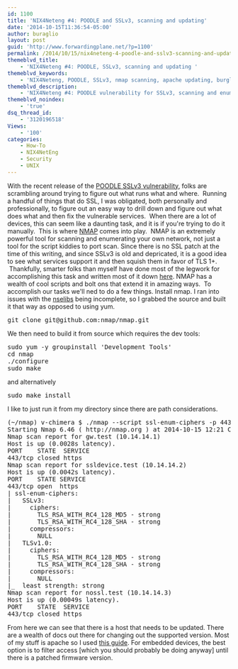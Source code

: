 ```yaml
---
id: 1100
title: 'NIX4Neteng #4: POODLE and SSLv3, scanning and updating'
date: '2014-10-15T11:36:54-05:00'
author: buraglio
layout: post
guid: 'http://www.forwardingplane.net/?p=1100'
permalink: /2014/10/15/nix4neteng-4-poodle-and-sslv3-scanning-and-updating/
themeblvd_title:
    - 'NIX4Neteng #4: POODLE, SSLv3, scanning and updating '
themeblvd_keywords:
    - 'NIX4Neteng, POODLE, SSLv3, nmap scanning, apache updating, burglio, sdn, security, openflow, whitehat, unix, linux, centos, debian, ubuntu, poodle scanning, poodle exploit, sslv3 poodle, sslv3 scanning,patching poodle, patching sslv3, nmap poodle, nmap sslv3'
themeblvd_description:
    - 'NIX4Neteng #4: POODLE vulnerability for SSLv3, scanning and enumerating your network and patching your services.  '
themeblvd_noindex:
    - 'true'
dsq_thread_id:
    - '3120196518'
Views:
    - '100'
categories:
    - How-To
    - NIX4NetEng
    - Security
    - UNIX
---
```


With the recent release of the <a href="https://www.openssl.org/~bodo/ssl-poodle.pdf" target="_blank" rel="noopener noreferrer">POODLE SSLv3 vulnerability</a>, folks are scrambling around trying to figure out what runs what and where.  Running a handful of things that do SSL, I was obligated, both personally and professionally, to figure out an easy way to drill down and figure out what does what and then fix the vulnerable services.  When there are a lot of devices, this can seem like a daunting task, and it is if you're trying to do it manually.  This is where <a href="http://nmap.org/" target="_blank" rel="noopener noreferrer">NMAP</a> comes into play.  NMAP is an extremely powerful tool for scanning and enumerating your own network, not just a tool for the script kiddies to port scan.
Since there is no SSL patch at the time of this writing, and since SSLv3 is old and depricated, it is a good idea to see what services support it and then squish them in favor of TLS 1+.  Thankfully, smarter folks than myself have done most of the legwork for accomplishing this task and written most of it down <a href="http://nmap.org/nsedoc/scripts/ssl-enum-ciphers.html" target="_blank" rel="noopener noreferrer">here</a>. NMAP has a wealth of cool scripts and bolt ons that extend it in amazing ways.  To accomplish our tasks we'll ned to do a few things.
Install nmap. I ran into issues with the <a href="http://nmap.org/book/nse-library.html" target="_blank" rel="noopener noreferrer">nselibs</a> being incomplete, so I grabbed the source and built it that way as opposed to using yum.
<pre>git clone git@github.com:nmap/nmap.git</pre>
We then need to build it from source which requires the dev tools:
<pre>sudo yum -y groupinstall 'Development Tools'
cd nmap
./configure
sudo make</pre>
and alternatively
<pre>sudo make install</pre>
I like to just run it from my directory since there are path considerations.
<pre>(~/nmap) v-chimera $ ./nmap --script ssl-enum-ciphers -p 443 10.14.14.0/27
Starting Nmap 6.46 ( http://nmap.org ) at 2014-10-15 12:21 CDT
Nmap scan report for gw.test (10.14.14.1)
Host is up (0.0028s latency).
PORT    STATE  SERVICE
443/tcp closed https
Nmap scan report for ssldevice.test (10.14.14.2)
Host is up (0.0042s latency).
PORT    STATE SERVICE
443/tcp open  https
| ssl-enum-ciphers:
|   SSLv3:
|     ciphers:
|       TLS_RSA_WITH_RC4_128_MD5 - strong
|       TLS_RSA_WITH_RC4_128_SHA - strong
|     compressors:
|       NULL
|   TLSv1.0:
|     ciphers:
|       TLS_RSA_WITH_RC4_128_MD5 - strong
|       TLS_RSA_WITH_RC4_128_SHA - strong
|     compressors:
|       NULL
|_  least strength: strong
Nmap scan report for nossl.test (10.14.14.3)
Host is up (0.00049s latency).
PORT    STATE  SERVICE
443/tcp closed https</pre>
From here we can see that there is a host that needs to be updated. There are a wealth of docs out there for changing out the supported version. Most of my stuff is apache so I used <a href="https://zmap.io/sslv3/" target="_blank" rel="noopener noreferrer">this guide</a>. For embedded devices, the best option is to filter access [which you should probably be doing anyway] until there is a patched firmware version.
